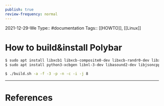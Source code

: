 ```yaml
---
publish: true
review-frequency: normal
---
```

2021-12-29-We
Type:: #documentation 
Tags:: [[HOWTO]], [[Linux]]

# How to build&install Polybar

```bash
$ sudo apt install libxcb1 libxcb-composite0-dev libxcb-randr0-dev libxcb1-dev libxcb-xrm0-dev libxcb-icccm4-dev  libxcb-ewmh-dev libxcb-util-dev libxcb-util-dev libxcb-image0-dev libxcb-xkb-dev 
$ sudo apt install python3-xcbgen libnl-3-dev libasound2-dev libjsoncpp-dev libcairo2-dev libcurl4-openssl-dev
```

```bash
$ ./build.sh -a -f -3 -p -n -c -i -j 8
```

---
# References